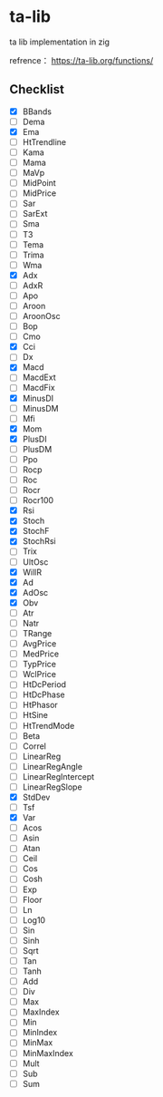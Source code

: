 # ta-lib
ta lib implementation in zig

refrence： https://ta-lib.org/functions/

## Checklist

- [x] BBands
- [ ] Dema
- [x] Ema
- [ ] HtTrendline
- [ ] Kama
- [ ] Mama
- [ ] MaVp
- [ ] MidPoint
- [ ] MidPrice
- [ ] Sar
- [ ] SarExt
- [ ] Sma
- [ ] T3
- [ ] Tema
- [ ] Trima
- [ ] Wma
- [x] Adx
- [ ] AdxR
- [ ] Apo
- [ ] Aroon
- [ ] AroonOsc
- [ ] Bop
- [ ] Cmo
- [x] Cci
- [ ] Dx
- [x] Macd
- [ ] MacdExt
- [ ] MacdFix
- [x] MinusDI
- [ ] MinusDM
- [ ] Mfi
- [x] Mom
- [x] PlusDI
- [ ] PlusDM
- [ ] Ppo
- [ ] Rocp
- [ ] Roc
- [ ] Rocr
- [ ] Rocr100
- [x] Rsi
- [x] Stoch
- [x] StochF
- [x] StochRsi
- [ ] Trix
- [ ] UltOsc
- [x] WillR
- [x] Ad
- [x] AdOsc
- [x] Obv
- [ ] Atr
- [ ] Natr
- [ ] TRange
- [ ] AvgPrice
- [ ] MedPrice
- [ ] TypPrice
- [ ] WclPrice
- [ ] HtDcPeriod
- [ ] HtDcPhase
- [ ] HtPhasor
- [ ] HtSine
- [ ] HtTrendMode
- [ ] Beta
- [ ] Correl
- [ ] LinearReg
- [ ] LinearRegAngle
- [ ] LinearRegIntercept
- [ ] LinearRegSlope
- [x] StdDev
- [ ] Tsf
- [x] Var
- [ ] Acos
- [ ] Asin
- [ ] Atan
- [ ] Ceil
- [ ] Cos
- [ ] Cosh
- [ ] Exp
- [ ] Floor
- [ ] Ln
- [ ] Log10
- [ ] Sin
- [ ] Sinh
- [ ] Sqrt
- [ ] Tan
- [ ] Tanh
- [ ] Add
- [ ] Div
- [ ] Max
- [ ] MaxIndex
- [ ] Min
- [ ] MinIndex
- [ ] MinMax
- [ ] MinMaxIndex
- [ ] Mult
- [ ] Sub
- [ ] Sum